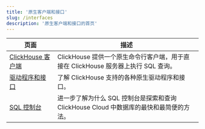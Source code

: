 ```yaml
---
title: '原生客户端和接口'
slug: /interfaces
description: '原生客户端和接口的首页'
---
```


| 页面                                                      | 描述                                                                                                               |
|-----------------------------------------------------------|---------------------------------------------------------------------------------------------------------------------------|
| [ClickHouse 客户端](/interfaces/cli)                   | ClickHouse 提供一个原生命令行客户端，用于直接在 ClickHouse 服务器上执行 SQL 查询。          |                                                                                                                         |
| [驱动程序和接口](/interfaces/overview)                | 了解 ClickHouse 支持的各种原生驱动程序和接口。                                                |
| [SQL 控制台](/integrations/sql-clients/sql-console)   | 进一步了解为什么 SQL 控制台是探索和查询 ClickHouse Cloud 中数据库的最快和最简便的方法。  |
